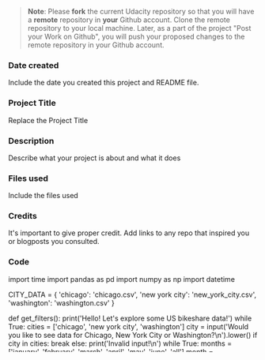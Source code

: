 >**Note**: Please **fork** the current Udacity repository so that you will have a **remote** repository in **your** Github account. Clone the remote repository to your local machine. Later, as a part of the project "Post your Work on Github", you will push your proposed changes to the remote repository in your Github account.

### Date created
Include the date you created this project and README file.

### Project Title
Replace the Project Title

### Description
Describe what your project is about and what it does

### Files used
Include the files used

### Credits
It's important to give proper credit. Add links to any repo that inspired you or blogposts you consulted.

### Code
import time
import pandas as pd
import numpy as np
import datetime

CITY_DATA = { 'chicago': 'chicago.csv',
              'new york city': 'new_york_city.csv',
              'washington': 'washington.csv' }

def get_filters():
    print('Hello! Let\'s explore some US bikeshare data!')
    while True:
        cities = ['chicago', 'new york city', 'washington']
        city = input('Would you like to see data for Chicago, New York City or Washington?\n').lower()
        if city in cities:
            break
        else: 
            print('Invalid input!\n')
    while True:
        months = ['january', 'february', 'march', 'april', 'may', 'june', 'all']
        month = input("\nWhich month would you like to filter by?\nType 'all' if you don't want to filter by month.\n").lower()
        if month in months:
            break
        else:
            print('Invalid input\n')
    while True:
        days = ['sunday', 'monday', 'tuesday', 'wednesday', 'thrusday', 'friday', 'saturday']
        day = input("Which day would you like to see data for?\n").lower()
        if day in days:
            break
        else: 
            print("Invalid input\n")
        
    print('-'*40)
    return city, month, day


def load_data(city, month, day):
    df = pd.read_csv(CITY_DATA[city])
    df['Start Time'] = pd.to_datetime(df['Start Time'])
    df['month'] = df['Start Time'].dt.month
    df['day_of_week'] = df['Start Time'].dt.weekday_name
    df['hour'] = df['Start Time'].dt.hour
    
    if month != 'all':
        months = ['january', 'february', 'march', 'april', 'may', 'june', 'july', 'august', 'september', 'october','november', 'december']
        month = months.index(month) +1
        df = df[df['month'] == month]
    
    if day != 'all':
        df = df[df['day_of_week'] == day.title()]
    
    return df


def time_stats(df):
    """Displays statistics on the most frequent times of travel."""

    print('\nCalculating The Most Frequent Times of Travel...\n')
    start_time = time.time()

    comm_mth = df['month'].mode()[0]
    print('Most common month: {}'.format(comm_mth))

    comm_dow = df['day_of_week'].mode()[0]
    print('Most common day of week: {}'.format(comm_dow))
    
    comm_hour = df['hour'].mode()[0]
    print('Most common start hour: {}'.format(comm_hour))

    print("\nThis took %s seconds." % (time.time() - start_time))
    print('-'*40)


def station_stats(df):
    """Displays statistics on the most popular stations and trip."""

    print('\nCalculating The Most Popular Stations and Trip...\n')
    start_time = time.time()

    comm_start = df['Start Station'].mode()[0] 
    print("The most commonly used start station: {}".format(comm_start))
    
    comm_end = df['End Station'].mode()[0]
    print("The most commonly used end station: {}".format(comm_end))

    station and end station trip
    popular_trip = df.groupby(['Start Station', 'End Station']).agg(lambda x:x.value_counts().index[0])
    print("The most popular trip from start to end is {}".format(popular_trip))

    print("\nThis took %s seconds." % (time.time() - start_time))
    print('-'*40)


def trip_duration_stats(df):
    """Displays statistics on the total and average trip duration."""

    print('\nCalculating Trip Duration...\n')
    start_time = time.time()

    total_time = df['Trip Duration'].sum()
    print('Total travel time: {}'.format(str(datetime.timedelta(seconds = total_time))))
    
    mean_time = df['Trip Duration'].mean()
    print('Average travel time: {}'.format(str(datetime.timedelta(seconds= mean_time))))

    print("\nThis took %s seconds." % (time.time() - start_time))
    print('-'*40)


def user_stats(df):
    """Displays statistics on bikeshare users."""

    print('\nCalculating User Stats...\n')
    start_time = time.time()

    user_types = df['User Type'].value_counts()
    print(user_types)

    if city != 'washington':
        gender_count = df['Gender'].value_counts()
        print("\nThe counts grouped by users' gender is: {}".format(gender_count))
    else: 
        print ("There is not gender data for this city.")

    if city != 'washington':
        earliest_bday = df['Birth Year'].min()
        recent_bday = df['Birth Year'].max()
        comm_bday = df['Birth Year'].mode()[0]
        print("\nEarliest year of birth: {}, Most recent year of birth: {}, Most common year of birth: {}\n".format(earliest_bday, recent_bday, comm_bday))
    else: 
        print("\nThere is no birth data for this city. Please enter Chicago or New York City, instead.\n")


    print("\nThis took %s seconds." % (time.time() - start_time))
    print('-'*40)


def main():
    while True:
        city, month, day = get_filters()
        df = load_data(city, month, day)

        time_stats(df)
        station_stats(df)
        trip_duration_stats(df)
        user_stats(df)

        restart = input('\nWould you like to restart? Enter yes or no.\n')
        if restart.lower() != 'yes':
            break


if __name__ == "__main__":
	main()